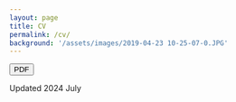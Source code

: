 ```yaml
---
layout: page
title: CV
permalink: /cv/
background: '/assets/images/2019-04-23 10-25-07-0.JPG'
---
```


<a href="{{ site.baseurl }}/assets/CV.pdf"><button name="button" class="btn btn-danger btn-lg" onclick="/assets/CV.pdf"><i class="far fa-file-pdf"></i>
PDF</button></a>

Updated 2024 July